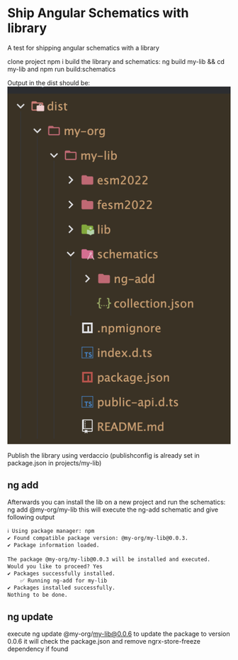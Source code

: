 # Ship Angular Schematics with library

A test for shipping angular schematics with a library

clone project
npm i
build the library and schematics: ng build my-lib && cd my-lib and npm run build:schematics

Output in the dist should be:
![dist](./docs/dist-structure.png)

Publish the library using verdaccio (publishconfig is already set in package.json in projects/my-lib)

## ng add
Afterwards you can install the lib on a new project and run the schematics: ng add @my-org/my-lib 
this will execute the ng-add schematic and give following output
```
ℹ Using package manager: npm
✔ Found compatible package version: @my-org/my-lib@0.0.3.
✔ Package information loaded.

The package @my-org/my-lib@0.0.3 will be installed and executed.
Would you like to proceed? Yes
✔ Packages successfully installed.
    ✅️ Running ng-add for my-lib
✔ Packages installed successfully.
Nothing to be done.

```
## ng update
execute ng update @my-org/my-lib@0.0.6 to update the package to version 0.0.6
it will check the package.json and remove ngrx-store-freeze dependency if found
